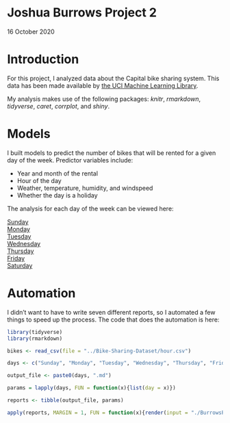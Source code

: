 Joshua Burrows Project 2
================
16 October 2020

# Introduction

For this project, I analyzed data about the Capital bike sharing system.
This data has been made available by [the UCI Machine Learning
Library](https://archive.ics.uci.edu/ml/datasets/Bike+Sharing+Dataset).

My analysis makes use of the following packages: *knitr*, *rmarkdown*,
*tidyverse*, *caret*, *corrplot*, and *shiny*.

# Models

I built models to predict the number of bikes that will be rented for a
given day of the week. Predictor variables include:

  - Year and month of the rental  
  - Hour of the day  
  - Weather, temperature, humidity, and windspeed  
  - Whether the day is a holiday

The analysis for each day of the week can be viewed here:

[Sunday](Sunday.md)  
[Monday](Monday.md)  
[Tuesday](Tuesday.md)  
[Wednesday](Wednesday.md)  
[Thursday](Thursday.md)  
[Friday](Friday.md)  
[Saturday](Saturday.md)

# Automation

I didn’t want to have to write seven different reports, so I automated a
few things to speed up the process. The code that does the automation is
here:

``` r
library(tidyverse)
library(rmarkdown)

bikes <- read_csv(file = "../Bike-Sharing-Dataset/hour.csv")

days <- c("Sunday", "Monday", "Tuesday", "Wednesday", "Thursday", "Friday", "Saturday") 

output_file <- paste0(days, ".md") 

params = lapply(days, FUN = function(x){list(day = x)})

reports <- tibble(output_file, params)

apply(reports, MARGIN = 1, FUN = function(x){render(input = "./BurrowsProject2Analysis.Rmd", output_file = x[[1]], params = x[[2]])})
```
